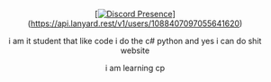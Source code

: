 <div align=center>
  
[[![Discord Presence](https://lanyard.cnrad.dev/api/1000037199569489970)](https://discord.com/users/819285379982557265)](https://api.lanyard.rest/v1/users/1088407097055641620)
 
  i am it student that like code
  i do the c# python and yes
  i can do shit website
  
  i am learning cp
</div>
